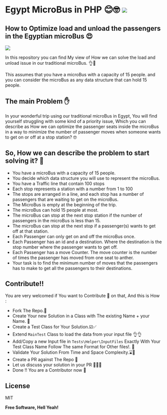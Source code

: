 # Egypt MicroBus in PHP 😊🤓   ![](https://github.com/RamyHakam/egypt-microbus/workflows/Build/badge.svg)
## How to Optimize load and unload the passengers in the Egyptian microBus 😍

![](https://github.com/RamyHakam/leet-code-php/workflows/Build/badge.svg)

In this repository you can find My view of How we can solve the load and unload issue in our traditional microBus. 👌🚀

This assumes that you have a microBus with a capacity of 15 people. and you can consider the microBus as any data structure that can hold 15 people.
## The main Problem ✋

In your wonderful trip using our traditional microBus in Egypt, You will find yourself struggling with some kind of a priority issue, Which you can describe as How we can optimize the passenger seats inside the microBus in a way to minimize the number of passenger moves when someone wants to get on or off at a stop station? 🤓 

## So, How we can describe the problem to start solving it? 🤔

- You have a microBus with a capacity of 15 people. 
- You decide which data structure you will use to represent the microBus.
- You have a Traffic line that contain 100 stops
- Each stop represents a station with a number from 1 to 100
- The stops are arranged in a line, and each stop has a number of passengers that are waiting to get on the microBus.
- The MicroBus is empty at the beginning of the trip.
- The microBus can hold 15 people at most.
- The microBus can stop at the next stop station if the number of passengers in the microBus is less than 15.
- The microBus can stop at the next stop if a passenger(s) wants to get off at that station.
- Each Passenger can only get on and off the microBus once.
- Each Passenger has an id and a destination. Where the destination is the stop number where the passenger wants to get off.
- Each Passenger has a move Counter. The move counter is the number of times the passenger has moved from one seat to anther.
- Your task is to find the minimum number of moves that the passengers has to make to get all the passengers to their destinations.

## Contribute!!

You are very welcomed if You want to Contribute 🥳 on that, And this is How :

- Fork The Repo.📂
- Create Your new Solution in a Class with The existing Name + your Name. 🚀
- Create a Test Class for Your Solution.☑️✅
- Extend `MainTest` Class to load the data from your input file 👌👌
- Add/Copy a new Input file in `Tests\Helper\InputFiles` Exactly With Your Test Class Name Follow The same Format for Other files!. 👨
- Validate Your Solution From Time and Space Complexity.⌛️🧪
- Create a PR against The Repo 🥳
- Let us discuss your solution in your PR 🥊🥊🥊
- Done !! You are a Contributor now 🍻

## License
MIT

**Free Software, Hell Yeah!**

[//]: # (These are reference links used in the body of this note and get stripped out when the markdown processor does its job. There is no need to format nicely because it shouldn't be seen. Thanks SO - http://stackoverflow.com/questions/4823468/store-comments-in-markdown-syntax)

[dill]: <https://github.com/joemccann/dillinger>
[git-repo-url]: <https://github.com/joemccann/dillinger.git>
[john gruber]: <http://daringfireball.net>
[df1]: <http://daringfireball.net/projects/markdown/>
[markdown-it]: <https://github.com/markdown-it/markdown-it>
[Ace Editor]: <http://ace.ajax.org>
[node.js]: <http://nodejs.org>
[Twitter Bootstrap]: <http://twitter.github.com/bootstrap/>
[jQuery]: <http://jquery.com>
[@tjholowaychuk]: <http://twitter.com/tjholowaychuk>
[express]: <http://expressjs.com>
[AngularJS]: <http://angularjs.org>
[Gulp]: <http://gulpjs.com>

[PlDb]: <https://github.com/joemccann/dillinger/tree/master/plugins/dropbox/README.md>
[PlGh]: <https://github.com/joemccann/dillinger/tree/master/plugins/github/README.md>
[PlGd]: <https://github.com/joemccann/dillinger/tree/master/plugins/googledrive/README.md>
[PlOd]: <https://github.com/joemccann/dillinger/tree/master/plugins/onedrive/README.md>
[PlMe]: <https://github.com/joemccann/dillinger/tree/master/plugins/medium/README.md>
[PlGa]: <https://github.com/RahulHP/dillinger/blob/master/plugins/googleanalytics/README.md>

